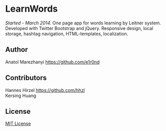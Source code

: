 LearnWords
==========

<i>Started - March 2014.</i> One page app for words learning by Leitner system.<br>
Developed with Twitter Bootstrap and jQuery. Responsive design, local storage, hashtag navigation, HTML-templates, localization.

## Author
Anatol Marezhanyi https://github.com/e1r0nd

## Contributors
Hannes Hirzel https://github.com/hhzl<br>
Kersing Huang

## License
[MIT License](LICENSE.md) 
